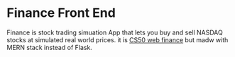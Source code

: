 # Finance Front End
Finance is stock trading simuation App that lets you buy and sell NASDAQ stocks at simulated real world prices.
it is [CS50 web finance](https://cs50.harvard.edu/x/2020/tracks/web/finance/) but madw with MERN stack instead of Flask.
